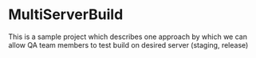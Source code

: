 # MultiServerBuild
This is a sample project which describes one approach by which we can allow QA team members to test build on desired server (staging, release)
